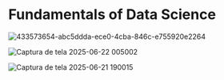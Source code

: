 # Fundamentals of Data Science

![433573654-abc5ddda-ece0-4cba-846c-e755920e2264](https://github.com/user-attachments/assets/af62f067-04ac-4a16-861e-7a00bb690283)

![Captura de tela 2025-06-22 005002](https://github.com/user-attachments/assets/77525222-338c-477b-aad2-2f77c27fd956)

![Captura de tela 2025-06-21 190015](https://github.com/user-attachments/assets/05787e47-168e-4406-b78d-07feca8763b5)
